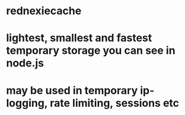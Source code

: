 # rednexiecache
# lightest, smallest and fastest temporary storage you can see in node.js
# may be used in temporary ip-logging, rate limiting, sessions etc
